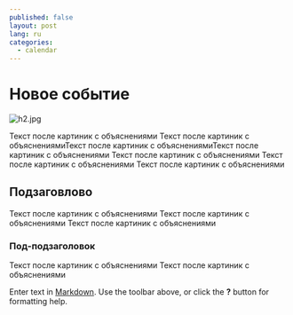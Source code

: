 ```yaml
---
published: false
layout: post
lang: ru
categories: 
  - calendar
---
```

# Новое событие 

![h2.jpg]({{site.baseurl}}/_posts/events/h2.jpg)

Текст после картиник с объяснениями Текст после картиник с объяснениямиТекст после картиник с объяснениямиТекст после картиник с объяснениями Текст после картиник с объяснениями Текст после картиник с объяснениями Текст после картиник с объяснениями

## Подзаговлово

Текст после картиник с объяснениями
Текст после картиник с объяснениями
Текст после картиник с объяснениями

### Под-подзаголовок

Текст после картиник с объяснениями
Текст после картиник с объяснениями

Enter text in [Markdown](http://daringfireball.net/projects/markdown/). Use the toolbar above, or click the **?** button for formatting help.
